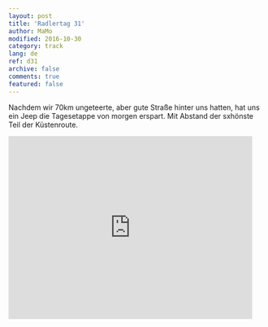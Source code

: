 ```yaml
---   
layout: post 
title: 'Radlertag 31'  
author: MaMo 
modified: 2016-10-30
category: track 
lang: de 
ref: d31
archive: false 
comments: true 
featured: false 
--- 
```


Nachdem wir 70km ungeteerte, aber gute Straße hinter uns hatten, hat uns ein Jeep die Tagesetappe von morgen erspart. Mit Abstand der sxhönste Teil der Küstenroute.

<iframe width='480' height='360' src='http://track-kit.net/maps_s3/?v=embed&track=231943  
.gpx' frameborder='0' allowfullscreen></iframe>